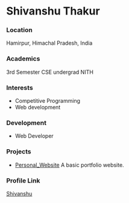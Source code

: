 # Shivanshu Thakur

### Location

Hamirpur, Himachal Pradesh, India

### Academics

3rd Semester CSE undergrad NITH

### Interests

- Competitive Programming
- Web development

### Development

- Web Developer

### Projects

- [Personal_Website](https://github.com/shivanshut105/Personal-Website) 
A basic portfolio website.

### Profile Link

[Shivanshu](https://github.com/shivanshut105)